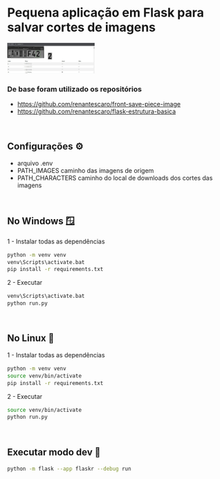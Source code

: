 # Pequena aplicação em Flask para salvar cortes de imagens

<img style="width:40%" src="flaskr/static/d457057e-622a-4bd6-803a-4ba2a2ed175e.jpg">

<br>

### De base foram utilizado os repositórios
- https://github.com/renantescaro/front-save-piece-image
- https://github.com/renantescaro/flask-estrutura-basica


<br>

## Configurações ⚙️
* arquivo .env
* PATH_IMAGES caminho das imagens de origem
* PATH_CHARACTERS caminho do local de downloads dos cortes das imagens

<br>

## No Windows 🪟
1 - Instalar todas as dependências
```bash
python -m venv venv
venv\Scripts\activate.bat
pip install -r requirements.txt
```

2 - Executar
```bash
venv\Scripts\activate.bat
python run.py
```

<br>

## No Linux 🐧
1 - Instalar todas as dependências
```bash
python -m venv venv
source venv/bin/activate
pip install -r requirements.txt
```

2 - Executar
```bash
source venv/bin/activate
python run.py
```

<br>

## Executar modo dev 🧪
```bash
python -m flask --app flaskr --debug run
```
